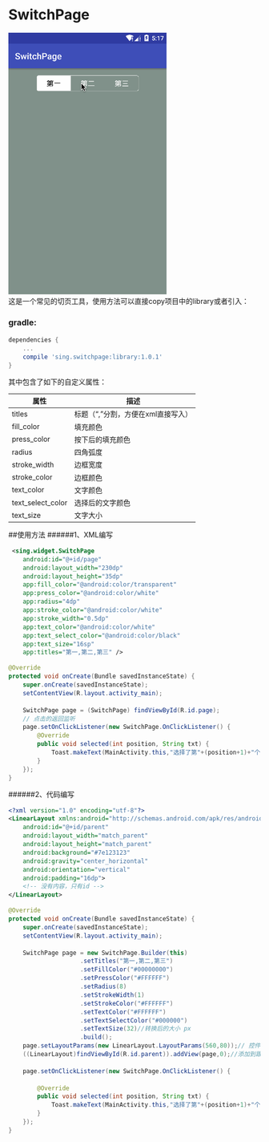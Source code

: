 # SwitchPage
 
![](./app/src/main/res/mipmap-xhdpi/demo.gif "")   
这是一个常见的切页工具，使用方法可以直接copy项目中的library或者引入：
### gradle:
```groovy
dependencies {
    ...
    compile 'sing.switchpage:library:1.0.1'
}
```
其中包含了如下的自定义属性：  
 
属性  | 描述  
------------- | -------------  
titles | 标题（“,”分割，方便在xml直接写入）
fill\_color | 填充颜色
press\_color | 按下后的填充颜色
radius | 四角弧度
stroke\_width | 边框宽度
stroke\_color | 边框颜色
text\_color | 文字颜色
text\_select\_color | 选择后的文字颜色
text\_size | 文字大小

##使用方法
######1、XML编写
```XML
 <sing.widget.SwitchPage
    android:id="@+id/page"
    android:layout_width="230dp"
    android:layout_height="35dp"
    app:fill_color="@android:color/transparent"
    app:press_color="@android:color/white"
    app:radius="4dp"
    app:stroke_color="@android:color/white"
    app:stroke_width="0.5dp"
    app:text_color="@android:color/white"
    app:text_select_color="@android:color/black"
    app:text_size="16sp"
    app:titles="第一,第二,第三" />
```
```JAVA
@Override
protected void onCreate(Bundle savedInstanceState) {
    super.onCreate(savedInstanceState);
    setContentView(R.layout.activity_main);

    SwitchPage page = (SwitchPage) findViewById(R.id.page);
    // 点击的返回监听
    page.setOnClickListener(new SwitchPage.OnClickListener() {
        @Override
        public void selected(int position, String txt) {
            Toast.makeText(MainActivity.this,"选择了第"+(position+1)+"个，标题是："+txt,Toast.LENGTH_SHORT).show();
        }
    });
}
```
######2、代码编写
```XML
<?xml version="1.0" encoding="utf-8"?>
<LinearLayout xmlns:android="http://schemas.android.com/apk/res/android" 
    android:id="@+id/parent"
    android:layout_width="match_parent"
    android:layout_height="match_parent"
    android:background="#7e123123"
    android:gravity="center_horizontal"
    android:orientation="vertical"
    android:padding="16dp">
    <!-- 没有内容，只有id -->
</LinearLayout>
```
```JAVA
@Override
protected void onCreate(Bundle savedInstanceState) {
    super.onCreate(savedInstanceState);
    setContentView(R.layout.activity_main);

    SwitchPage page = new SwitchPage.Builder(this)
	                .setTitles("第一,第二,第三")
	                .setFillColor("#00000000")
	                .setPressColor("#FFFFFF")
	                .setRadius(8)
	                .setStrokeWidth(1)
	                .setStrokeColor("#FFFFFF")
	                .setTextColor("#FFFFFF")
	                .setTextSelectColor("#000000")
	                .setTextSize(32)//转换后的大小 px
	                .build();
    page.setLayoutParams(new LinearLayout.LayoutParams(560,80));// 控件大小自己定义
    ((LinearLayout)findViewById(R.id.parent)).addView(page,0);//添加到跟布局的指定位置
    
    page.setOnClickListener(new SwitchPage.OnClickListener() {
            
        @Override
        public void selected(int position, String txt) {
            Toast.makeText(MainActivity.this,"选择了第"+(position+1)+"个，标题是："+txt,Toast.LENGTH_SHORT).show();
        }
    });
}
```